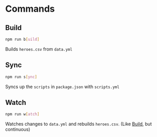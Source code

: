 # Commands
## Build
```sh
npm run b[uild]
```
Builds `heroes.csv` from `data.yml`
## Sync
```sh
npm run s[ync]
```
Syncs up the `scripts` in `package.json` with `scripts.yml`
## Watch
```sh
npm run w[atch]
```
Watches changes to `data.yml` and rebuilds `heroes.csv`. (Like [Build](#build), but continuous)
